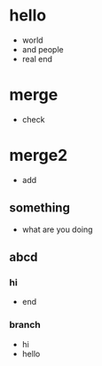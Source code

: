 # hello
- world
- and people
- real end

# merge
- check

# merge2
- add

## something
- what are you doing

## abcd

### hi
- end

### branch
- hi
- hello
